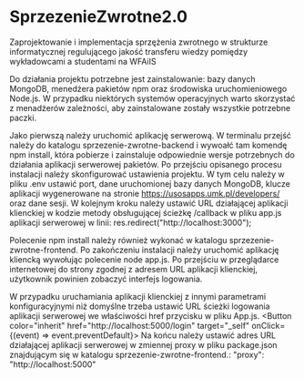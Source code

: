 # SprzezenieZwrotne2.0

Zaprojektowanie i implementacja sprzężenia  zwrotnego w
strukturze informatycznej regulującego jakość transferu  wiedzy pomiędzy
wykładowcami a studentami na WFAiIS



Do działania projektu potrzebne jest zainstalowanie: bazy danych MongoDB, menedżera pakietów npm oraz środowiska uruchomieniowego Node.js. W przypadku niektórych systemów operacyjnych warto skorzystać z menadżerów zależności, aby zainstalowane zostały wszystkie potrzebne paczki.

Jako pierwszą należy uruchomić aplikację serwerową. W terminalu przejść należy do katalogu sprzezenie-zwrotne-backend i wywoałć tam komendę npm install, która pobierze i zainstaluje odpowiednie wersje potrzebnych do działania aplikacji serwerowej pakietów. Po przejściu opisanego procesu instalacji należy skonfigurować ustawienia projektu. W tym celu należy w pliku .env ustawić port, dane uruchomionej bazy danych MongoDB, klucze aplikacji wygenerowane na stronie https://usosapps.umk.pl/developers/ oraz dane sesji. W kolejnym kroku należy ustawić URL działającej aplikacji klienckiej w kodzie metody obsługującej ścieżkę /callback w pliku app.js aplikacji serwerowej w linii: res.redirect("http://localhost:3000");

Polecenie npm install należy również wykonać w katalogu sprzezenie-zwrotne-frontend. Po zakończeniu instalacji należy uruchomić aplikację kliencką wywołując polecenie node app.js. Po przejściu w przeglądarce internetowej do strony zgodnej z adresem URL aplikacji klienckiej, użytkownik powinien zobaczyć interfejs logowania.

W przypadku uruchamiania aplikacji klienckiej z innymi parametrami konfiguracyjnymi niż domyślne trzeba ustawić URL ścieżki logowania aplikacji serwerowej we właściwości href przycisku w pliku App.js.
<Button color="inherit" href="http://localhost:5000/login" target="_self" onClick={(event) => event.preventDefault}>
Na końcu należy ustawić adres URL działającej aplikacji serwerowej w zmiennej proxy w pliku package.json znajdującym się w katalogu sprzezenie-zwrotne-frontend.:
"proxy": "http://localhost:5000"
